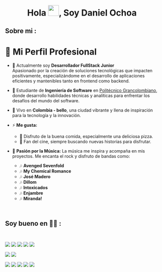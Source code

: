 <h1 align="center">Hola <img src="https://media.giphy.com/media/hvRJCLFzcasrR4ia7z/giphy.gif" width="35">, Soy Daniel Ochoa</h1>

## Sobre mi :
# 🌟 Mi Perfil Profesional

- 🏢 Actualmente soy **Desarrollador FullStack Junior**  
  Apasionado por la creación de soluciones tecnológicas que impacten positivamente, especializándome en el desarrollo de aplicaciones eficientes y mantenibles tanto en frontend como backend.

- 🏢 Estudiante de **Ingeniería de Software** en [Politécnico Grancolombiano](https://www.poli.edu.co/), donde desarrollo habilidades técnicas y analíticas para enfrentar los desafíos del mundo del software.

- 🏡 Vivo en **Colombia - bello**, una ciudad vibrante y llena de inspiración para la tecnología y la innovación.

- ⚡ **Me gusta:**  
  - 🍕 Disfruto de la buena comida, especialmente una deliciosa pizza.
  - 🎥 Fan del cine, siempre buscando nuevas historias para disfrutar.

- 🎸 **Pasión por la Música:**
  La música me inspira y acompaña en mis proyectos. Me encanta el rock y disfruto de bandas como:
  - 🎶 **Avenged Sevenfold** 
  - 🎶 **My Chemical Romance** 
  - 🎶 **José Madero** 
  - 🎶 **Dillom** 
  - 🎶 **Intoxicados** 
  - 🎶 **Enjambre** 
  - 🎶 **Miranda!** 


<br>

## Soy bueno en 🧑‍💻 :

<br>

<img src="https://img.icons8.com/color/48/000000/html-5--v1.png"/> <img src="https://img.icons8.com/color/48/000000/css3.png"/> <img src="https://img.icons8.com/color/48/000000/javascript--v1.png"/> <img src="https://img.icons8.com/office/48/000000/react.png"/> <img src="https://img.icons8.com/color/48/000000/nextjs.png"/>

<img src="https://img.icons8.com/color/48/000000/java-coffee-cup-logo--v1.png"/> <img src="https://img.icons8.com/officel/48/000000/php-logo.png"/> 

<img src="https://img.icons8.com/color/48/000000/mysql-logo.png"/> <img src="https://img.icons8.com/color/48/000000/mongodb.png"/> <img src="https://img.icons8.com/color/48/000000/firebase.png"/>
<img src="![imagen](https://github.com/user-attachments/assets/b33792b9-eef7-4d91-af66-3d894399e732)
"/>
<img src="https://img.icons8.com/color/48/000000/npm.png"/>

<br>

